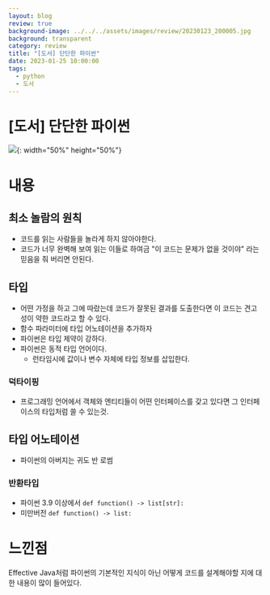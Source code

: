 ```yaml
---
layout: blog
review: true
background-image: ../../../assets/images/review/20230123_200005.jpg
background: transparent
category: review
title: "[도서] 단단한 파이썬"
date: 2023-01-25 10:00:00
tags:
  - python
  - 도서
---
```


# [도서] 단단한 파이썬

![](../../../assets/images/review/20230123_200005.jpg){: width="50%" height="50%"}

# 내용

## 최소 놀람의 원칙

- 코드를 읽는 사람들을 놀라게 하지 않아야한다.
- 코드가 너무 완벽해 보여 읽는 이들로 하여금 "이 코드는 문제가 없을 것이야" 라는 믿음을 줘 버리면 안된다.

## 타입

- 어떤 가정을 하고 그에 따랐는데 코드가 잘못된 결과를 도출한다면 이 코드는 견고성이 약한 코드라고 할 수 있다.
- 함수 파라미터에 타입 어노테이션을 추가하자
- 파이썬은 타입 제약이 강하다.
- 파이썬은 동적 타입 언어이다. 
    - 런타임시에 값이나 변수 자체에 타입 정보를 삽입한다.

### 덕타이핑

- 프로그래밍 언어에서 객체와 엔티티들이 어떤 인터페이스를 갖고 있다면 그 인터페이스의 타입처럼 쓸 수 있는것.

## 타입 어노테이션

- 파이썬의 아버지는 귀도 반 로썸

### 반환타입

- 파이썬 3.9 이상에서 `def function() -> list[str]:`
- 미만버전 `def function() -> list:`

# 느낀점

Effective Java처럼 파이썬의 기본적인 지식이 아닌 어떻게 코드를 설계해야할 지에 대한 내용이 많이 들어있다.
